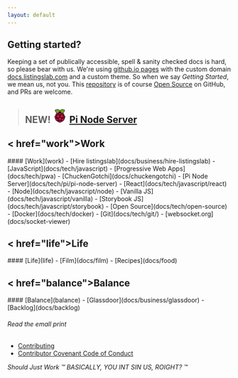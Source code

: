 ```yaml
---
layout: default
---
```


## Getting started?

Keeping a set of publically accessible, spell & sanity checked docs is hard, so please bear with us. We're using [github.io pages](https://pages.github.com) with the custom domain [docs.listingslab.com](https://docs.listingslab.com) and a custom theme. So when we say _Getting Started_, we mean us, not you. This [repository](https://github.com/listingslab-software/docs) is of course [Open Source](docs/tech/open-source) on GitHub, and PRs are welcome.

> ## NEW! ![Featured Image](docs/tech/pi/images/pi-logo.png "Featured Image") [Pi Node Server](docs/tech/pi)

<div class="third-wide">
<h2>< href="work">Work</a></h2>
#### [Work](work)
- [Hire listingslab](docs/business/hire-listingslab)
- [JavaScript](docs/tech/javascript)
- [Progressive Web Apps](docs/tech/pwa)
    - [ChuckenGotchi](docs/chuckengotchi)
    - [Pi Node Server](docs/tech/pi/pi-node-server)
- [React](docs/tech/javascript/react)
- [Node](docs/tech/javascript/node)
- [Vanilla JS](docs/tech/javascript/vanilla)
- [Storybook JS](docs/tech/javascript/storybook)
- [Open Source](docs/tech/open-source)
- [Docker](docs/tech/docker)
- [Git](docs/tech/git/)
- [websocket.org](docs/socket-viewer)
</div>

<div class="third-wide">
<h2>< href="life">Life</a></h2>
#### [Life](life)
- [Film](docs/film)
- [Recipes](docs/food)
</div>

<div class="third-wide">
<h2>< href="balance">Balance</a></h2>
#### [Balance](balance)
- [Glassdoor](docs/business/glassdoor)
- [Backlog](docs/backlog)
</div>

<div style="clear: both;"></div>

###### Read the emall print

- [Contributing](docs/tech/git/contributing)
- [Contributor Covenant Code of Conduct](docs/tech/git/code-of-conduct)

_Should Just Work &trade;_
_BASICALLY, YOU INT SIN US, ROIGHT? &trade;_
